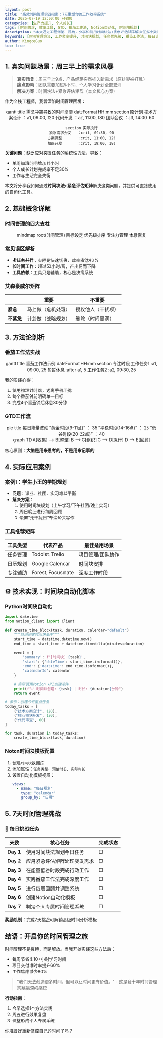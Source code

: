 ```yaml
---
layout: post
title: "高效时间管理实战指南：7天重塑你的工作效率系统"
date: 2025-07-19 12:00:00 +0800
categories: [生产力提升, 个人成长]
tags: [时间管理, 效率工具, GTD, 番茄工作法, Notion自动化, 时间块规划]
description: "本文通过工程师第一视角，分享如何用时间块法+紧急评估矩阵解决任务冲突问题。您将获得可立即执行的Python自动化脚本、Notion模板配置指南和7天挑战计划"
keywords: [时间管理方法, 工作效率提升, 时间块规划, 任务优先级, 番茄工作法, 每日计划]
author: KingdeGuo
toc: true
---
```


## 1. 真实问题场景：周三早上的需求风暴

> **真实场景**：周三早上9点，产品经理突然插入新需求（原排期被打乱）  
> **痛点影响**：团队需要加班5小时，个人学习计划全部取消  
> **解决方案**：时间块法+紧急评估矩阵（本文核心方案）

作为全栈工程师，我曾深陷时间管理困境：
<center>
<div class="mermaid">
gantt
    title 需求冲突导致的时间崩溃
    dateFormat  HH:mm
    section 原计划
    技术方案设计   ：a1, 09:00, 120
    代码开发       ：a2, 11:00, 180
    团队会议       ：a3, 14:00, 60
    
    section 实际执行
    紧急需求会议   ：crit, 09:30, 90
    方案调整       ：crit, 11:00, 120
    加班开发       ：crit, 19:00, 180
</div>
</center>

**关键问题**：缺乏应对突发任务的系统性方法，导致：
- 单周加班时间增加15小时
- 个人成长计划完成率不足30%
- 工作与生活完全失衡

本文将分享我如何通过**时间块法+紧急评估矩阵**解决这类问题，并提供可直接使用的自动化工具。

## 2. 基础概念详解

### 时间管理的四大支柱
<center>
<div class="mermaid">
mindmap
  root(时间管理)
    目标设定
    优先级排序
    专注力管理
    休息恢复
</div>
</center>

### 常见误区解析
- **多任务并行**：实际是快速切换，效率降低40%
- **长时间工作**：超过50小时/周，产出反而下降
- **工具依赖**：工具只是辅助，核心是决策系统

### 艾森豪威尔矩阵
|          | 重要               | 不重要             |
|----------|--------------------|--------------------|
| **紧急** | 马上做（危机处理） | 授权他人（干扰项） |
| **不紧急** | 计划做（战略规划） | 删除（时间黑洞）   |

## 3. 方法论剖析

### 番茄工作法实战
<center>
<div class="mermaid">
gantt
    title 番茄工作法示例
    dateFormat  HH:mm
    section 专注时段
    工作任务1       :a1, 09:00, 25
    短暂休息        :after a1, 5
    工作任务2       :a2, 09:30, 25
</div>
</center>

我的实践心得：
1. 使用物理计时器，远离手机干扰
2. 每个番茄钟前明确单一目标
3. 完成4个番茄钟后休息30分钟

### GTD工作流
<center>
<div class="mermaid">
pie
    title 每日能量波动
    “黄金时段(9-11点)” ： 35
    “平稳时段(14-16点)” ： 25
    “低谷时段(20-22点)” ： 40
</div>
</center>
<center>
<div class="mermaid">
graph TD
    A[收集] --> B[整理]
    B --> C[组织]
    C --> D[执行]
    D --> E[回顾]
</div>
</center>

核心原则：**大脑是用来思考的，不是用来记事的**

## 4. 实际应用案例

### 案例1：学生小王的学期规划
- **问题**：课业、社团、实习难以平衡
- **解决方案**：
  1. 使用时间块规划（上午学习/下午社团/晚上实习）
  2. 周日晚上进行每周回顾
  3. 设置"无干扰日"专注论文写作

### 工具推荐矩阵
| 工具类型 | 代表产品          | 最佳适用场景       |
|----------|-------------------|--------------------|
| 任务管理 | Todoist, Trello   | 项目管理/团队协作  |
| 日历规划 | Google Calendar   | 时间块安排         |
| 专注辅助 | Forest, Focusmate | 深度工作时段       |

## ⚙️ 技术实现：时间块自动化脚本

### Python时间块自动化
```python
import datetime
from notion_client import Client

def create_time_block(task, duration, calendar="default"):
    """自动创建时间块事件"""
    start_time = datetime.datetime.now()
    end_time = start_time + datetime.timedelta(minutes=duration)
    
    event = {
        'summary': f'[时间块] {task}',
        'start': {'dateTime': start_time.isoformat()},
        'end': {'dateTime': end_time.isoformat()},
        'calendarId': calendar
    }
    
    # 实际调用Notion API创建事件
    print(f"✅ 时间块创建: {task} | 时长: {duration}分钟")
    return event

# 示例：创建今日重点任务
today_tasks = [
    ("技术方案设计", 120),
    ("核心模块开发", 180),
    ("代码审查", 60)
]

for task, duration in today_tasks:
    create_time_block(task, duration)
```

### Noton时间块模板配置
1. 创建`时间块`数据库
2. 添加属性：`任务类型`、`预估时长`、`实际时长`
3. 设置自动化模板视图：
   ```yaml
   views:
     - name: "每日规划"
       type: "calendar"
       group_by: "日期"
   ```

## 5. 7天时间管理挑战

### 🚀 每日挑战任务
| 天数 | 核心任务 | 完成状态 |
|------|----------|----------|
| **Day 1** | 使用时间块法规划今日任务 | □ |
| **Day 2** | 应用紧急评估矩阵处理突发需求 | □ |
| **Day 3** | 在能量低谷时段完成行政工作 | □ |
| **Day 4** | 实践番茄工作法完成深度工作 | □ |
| **Day 5** | 进行每周回顾并调整系统 | □ |
| **Day 6** | 创建Notion自动化模板 | □ |
| **Day 7** | 制定个人专属时间管理系统 | □ |

**奖励机制**：完成7天挑战可解锁高级时间分析模板

## 结语：开启你的时间管理之旅

时间管理不是束缚，而是解放。当我开始实践这些方法后：
- 每周节省出10+小时学习时间
- 项目交付准时率提升60%
- 工作焦虑减少80%

> "我们无法创造更多时间，但可以让时间更有价值。" - 这是我十年时间管理实践最深的感悟

**行动指南**：
1. 今早选择1个方法实践
2. 周五进行效果复盘
3. 调整形成个人专属系统

你准备好重新掌控自己的时间了吗？

